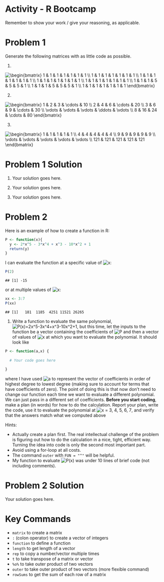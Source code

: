 Activity - R Bootcamp
================

Remember to show your work / give your reasoning, as applicable.

# Problem 1

Generate the following matrices with as little code as possible.

1.  

![\\begin{bmatrix}
1 & 1 & 1 & 1 & 1 & 1 & 1 \\\\
1 & 1 & 1 & 1 & 1 & 1 & 1 \\\\
1 & 1 & 1 & 1 & 1 & 1 & 1 \\\\
1 & 1 & 1 & 1 & 1 & 1 & 1 \\\\
1 & 1 & 1 & 1 & 1 & 1 & 1 \\\\
1 & 1 & 1 & 5 & 5 & 5 & 1 \\\\
1 & 1 & 1 & 5 & 5 & 5 & 1 \\\\
1 & 1 & 1 & 1 & 1 & 1 & 1 
\\end{bmatrix}](https://latex.codecogs.com/png.image?%5Cdpi%7B110%7D&space;%5Cbg_white&space;%5Cbegin%7Bbmatrix%7D%0A1%20%26%201%20%26%201%20%26%201%20%26%201%20%26%201%20%26%201%20%5C%5C%0A1%20%26%201%20%26%201%20%26%201%20%26%201%20%26%201%20%26%201%20%5C%5C%0A1%20%26%201%20%26%201%20%26%201%20%26%201%20%26%201%20%26%201%20%5C%5C%0A1%20%26%201%20%26%201%20%26%201%20%26%201%20%26%201%20%26%201%20%5C%5C%0A1%20%26%201%20%26%201%20%26%201%20%26%201%20%26%201%20%26%201%20%5C%5C%0A1%20%26%201%20%26%201%20%26%205%20%26%205%20%26%205%20%26%201%20%5C%5C%0A1%20%26%201%20%26%201%20%26%205%20%26%205%20%26%205%20%26%201%20%5C%5C%0A1%20%26%201%20%26%201%20%26%201%20%26%201%20%26%201%20%26%201%20%0A%5Cend%7Bbmatrix%7D "\begin{bmatrix}
1 & 1 & 1 & 1 & 1 & 1 & 1 \\
1 & 1 & 1 & 1 & 1 & 1 & 1 \\
1 & 1 & 1 & 1 & 1 & 1 & 1 \\
1 & 1 & 1 & 1 & 1 & 1 & 1 \\
1 & 1 & 1 & 1 & 1 & 1 & 1 \\
1 & 1 & 1 & 5 & 5 & 5 & 1 \\
1 & 1 & 1 & 5 & 5 & 5 & 1 \\
1 & 1 & 1 & 1 & 1 & 1 & 1 
\end{bmatrix}")

2.  

![\\begin{bmatrix}
1 & 2 & 3 & \\cdots & 10 \\\\
2 & 4 & 6 & \\cdots & 20 \\\\
3 & 6 & 9 & \\cdots & 30 \\\\
\\vdots & \\vdots & \\vdots & \\ddots & \\vdots \\\\
8 & 16 & 24 & \\cdots & 80
\\end{bmatrix}
](https://latex.codecogs.com/png.image?%5Cdpi%7B110%7D&space;%5Cbg_white&space;%5Cbegin%7Bbmatrix%7D%0A1%20%26%202%20%26%203%20%26%20%5Ccdots%20%26%2010%20%5C%5C%0A2%20%26%204%20%26%206%20%26%20%5Ccdots%20%26%2020%20%5C%5C%0A3%20%26%206%20%26%209%20%26%20%5Ccdots%20%26%2030%20%5C%5C%0A%5Cvdots%20%26%20%5Cvdots%20%26%20%5Cvdots%20%26%20%5Cddots%20%26%20%5Cvdots%20%5C%5C%0A8%20%26%2016%20%26%2024%20%26%20%5Ccdots%20%26%2080%0A%5Cend%7Bbmatrix%7D%0A "\begin{bmatrix}
1 & 2 & 3 & \cdots & 10 \\
2 & 4 & 6 & \cdots & 20 \\
3 & 6 & 9 & \cdots & 30 \\
\vdots & \vdots & \vdots & \ddots & \vdots \\
8 & 16 & 24 & \cdots & 80
\end{bmatrix}
")

3.  

![\\begin{bmatrix}
1 & 1 & 1 & 1 & 1 \\\\
4 & 4 & 4 & 4 & 4 \\\\
9 & 9 & 9 & 9 & 9 \\\\
\\vdots & \\vdots & \\vdots & \\vdots & \\vdots \\\\
121 & 121 & 121 & 121 & 121
\\end{bmatrix}
](https://latex.codecogs.com/png.image?%5Cdpi%7B110%7D&space;%5Cbg_white&space;%5Cbegin%7Bbmatrix%7D%0A1%20%26%201%20%26%201%20%26%201%20%26%201%20%5C%5C%0A4%20%26%204%20%26%204%20%26%204%20%26%204%20%5C%5C%0A9%20%26%209%20%26%209%20%26%209%20%26%209%20%5C%5C%0A%5Cvdots%20%26%20%5Cvdots%20%26%20%5Cvdots%20%26%20%5Cvdots%20%26%20%5Cvdots%20%5C%5C%0A121%20%26%20121%20%26%20121%20%26%20121%20%26%20121%0A%5Cend%7Bbmatrix%7D%0A "\begin{bmatrix}
1 & 1 & 1 & 1 & 1 \\
4 & 4 & 4 & 4 & 4 \\
9 & 9 & 9 & 9 & 9 \\
\vdots & \vdots & \vdots & \vdots & \vdots \\
121 & 121 & 121 & 121 & 121
\end{bmatrix}
")

# Problem 1 Solution

1.  Your solution goes here.

2.  Your solution goes here.

3.  Your solution goes here.

# Problem 2

Here is an example of how to create a function in R:

``` r
P <- function(x){
  y <- 2*x^5 - 3*x^4 + x^3 - 10*x^2 + 1
  return(y)
}
```

I can evaluate the function at a specific value of
![x](https://latex.codecogs.com/png.image?%5Cdpi%7B110%7D&space;%5Cbg_white&space;x "x"):

``` r
P(2)
```

    ## [1] -15

or at multiple values of
![x](https://latex.codecogs.com/png.image?%5Cdpi%7B110%7D&space;%5Cbg_white&space;x "x"):

``` r
xx <- 3:7
P(xx)
```

    ## [1]   181  1185  4251 11521 26265

1.  Write a function to evaluate the same polynomial,
    ![P(x)=2x^5-3x^4+x^3-10x^2+1](https://latex.codecogs.com/png.image?%5Cdpi%7B110%7D&space;%5Cbg_white&space;P%28x%29%3D2x%5E5-3x%5E4%2Bx%5E3-10x%5E2%2B1 "P(x)=2x^5-3x^4+x^3-10x^2+1"),
    but this time, let the inputs to the function be a vector containing
    the coefficients of
    ![P](https://latex.codecogs.com/png.image?%5Cdpi%7B110%7D&space;%5Cbg_white&space;P "P")
    and then a vector of values of
    ![x](https://latex.codecogs.com/png.image?%5Cdpi%7B110%7D&space;%5Cbg_white&space;x "x")
    at which you want to evaluate the polynomial. It should look like

``` r
P <- function(a,x) {
  
  # Your code goes here
  
}
```

where I have used
![a](https://latex.codecogs.com/png.image?%5Cdpi%7B110%7D&space;%5Cbg_white&space;a "a")
to represent the vector of coefficients in order of highest degree to
lowest degree (making sure to account for terms that have coefficients
of zero). The point of doing this is that now don’t need to change our
function each time we want to evaluate a different polynomial. We can
just pass in a different set of coefficients. **Before you start
coding**, make a plan (in words) for how to do the calculation. Report
your plan, write the code, use it to evaluate the polynomial at
![x = 3, 4, 5, 6, 7](https://latex.codecogs.com/png.image?%5Cdpi%7B110%7D&space;%5Cbg_white&space;x%20%3D%203%2C%204%2C%205%2C%206%2C%207 "x = 3, 4, 5, 6, 7"),
and verify that the answers match what we computed above

Hints:

-   Actually create a plan first. The real intellectual challenge of the
    problem is figuring out how to do the calculation in a nice, tight,
    efficient way. Turning the idea into code is only the second most
    important part.
-   Avoid using a for-loop at all costs.
-   The command `outer` with `FUN = "^"` will be helpful.
-   My function to evaluate
    ![P(x)](https://latex.codecogs.com/png.image?%5Cdpi%7B110%7D&space;%5Cbg_white&space;P%28x%29 "P(x)")
    was under 10 lines of brief code (not including comments).

# Problem 2 Solution

Your solution goes here.

# Key Commands

-   `matrix` to create a matrix
-   `:` (colon operator) to create a vector of integers
-   `function` to define a function
-   `length` to get length of a vector
-   `rep` to copy a number/vector multiple times
-   `t` to take transpose of a matrix or vector
-   `%o%` to take outer product of two vectors
-   `outer` to take outer product of two vectors (more flexible command)
-   `rowSums` to get the sum of each row of a matrix
